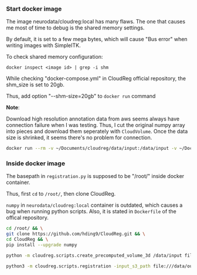 ### Start docker image
The image neurodata/cloudreg:local has many flaws. The one that causes me most of time to debug is the shared memory settings.

By default, it is set to a few mega bytes, which will cause "Bus error" when writing images with SimpleITK.

To check shared memory configuration:

```
docker inspect <image id> | grep -i shm
```


While checking "docker-compose.yml" in CloudReg official repository, the shm_size is set to 20gb.

Thus, add option "--shm-size=20gb" to `docker run` command

**Note**: 

Download high resolution annotation data from aws seems always have connection failure when I was testing. Thus, I cut the original numpy array into pieces and download them seperately with `CloudVolume`. Once the data size is shrinked, it seems there's no problem for connection.

```bash
docker run --rm -v ~/Documents/cloudreg/data/input:/data/input -v ~/Documents/cloudreg/data/output:/data/output -v ~/Documents/cloudreg/data/downloads:~/CloudReg/cloudreg/registration/atlases --shm-size=20gb -ti neurodata/cloudreg:local
```

### Inside docker image
The basepath in `registration.py` is supposed to be "/root/" inside docker container.

Thus, first `cd` to `/root/`, then clone CloudReg.

`numpy` in `neurodata/cloudreg:local` container is outdated, which causes a bug when running python scripts. Also, it is stated in `Dockerfile` of the offical repository.


```bash
cd /root/ && \
git clone https://github.com/hding9/CloudReg.git && \
cd CloudReg && \
pip install --upgrade numpy
```

```bash
python -m cloudreg.scripts.create_precomputed_volume_3d /data/input file:///data/output
```

```bash
python3 -m cloudreg.scripts.registration -input_s3_path file:///data/output  --output_s3_path file:///data/output  -log_s3_path file:///data/output -orientation SLA
```
